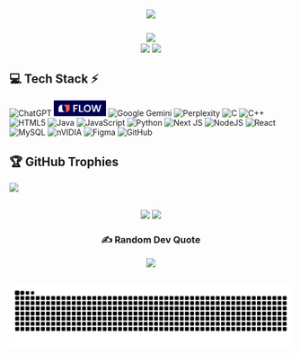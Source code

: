 <h1 align="center">
    <img src="https://readme-typing-svg.herokuapp.com/?font=font=PP+Fragment+Glare&size=35&center=true&vCenter=true&width=500&color=4AA76B&height=70&duration=4000&lines=Hi+There!+👋;+I'm+Mateus+Siqueira!😎;" />
</h1>

<div align="center">
  <img src="https://github-readme-stats.vercel.app/api?username=MateusLOS&theme=gotham&hide_border=true&include_all_commits=true&count_private=true" /> </br>
  <img src="https://nirzak-streak-stats.vercel.app/?user=MateusLOS&theme=gotham&hide_border=true" />
  <img src="https://github-readme-stats.vercel.app/api/top-langs/?username=technologyhell&theme=gotham&hide_border=true&include_all_commits=true&count_private=true&layout=compact" width="36%" /> </br>
</div>
  

## 💻 Tech Stack ⚡
![ChatGPT](https://img.shields.io/badge/chatGPT-74aa9c?style=for-the-badge&logo=openai&logoColor=white)
<img src="./Flow.png" height="28.45" >
![Google Gemini](https://img.shields.io/badge/google%20gemini-8E75B2?style=for-the-badge&logo=google%20gemini&logoColor=white)
![Perplexity](https://img.shields.io/badge/perplexity-000000?style=for-the-badge&logo=perplexity&logoColor=088F8F) ![C](https://img.shields.io/badge/c-%2300599C.svg?style=for-the-badge&logo=c&logoColor=white) ![C++](https://img.shields.io/badge/c++-%2300599C.svg?style=for-the-badge&logo=c%2B%2B&logoColor=white) ![HTML5](https://img.shields.io/badge/html5-%23E34F26.svg?style=for-the-badge&logo=html5&logoColor=white) ![Java](https://img.shields.io/badge/java-%23ED8B00.svg?style=for-the-badge&logo=openjdk&logoColor=white) ![JavaScript](https://img.shields.io/badge/javascript-%23323330.svg?style=for-the-badge&logo=javascript&logoColor=%23F7DF1E) ![Python](https://img.shields.io/badge/python-3670A0?style=for-the-badge&logo=python&logoColor=ffdd54) ![Next JS](https://img.shields.io/badge/Next-black?style=for-the-badge&logo=next.js&logoColor=white) ![NodeJS](https://img.shields.io/badge/node.js-6DA55F?style=for-the-badge&logo=node.js&logoColor=white) ![React](https://img.shields.io/badge/react-%2320232a.svg?style=for-the-badge&logo=react&logoColor=%2361DAFB) ![MySQL](https://img.shields.io/badge/mysql-4479A1.svg?style=for-the-badge&logo=mysql&logoColor=white) ![nVIDIA](https://img.shields.io/badge/nVIDIA-%2376B900.svg?style=for-the-badge&logo=nVIDIA&logoColor=white) ![Figma](https://img.shields.io/badge/figma-%23F24E1E.svg?style=for-the-badge&logo=figma&logoColor=white) ![GitHub](https://img.shields.io/badge/github-%23121011.svg?style=for-the-badge&logo=github&logoColor=white) 



</div>

## 🏆 GitHub Trophies
![](https://github-profile-trophy.vercel.app/?username=MateusLOS&theme=gotham&no-frame=false&no-bg=true&margin-w=4)

  
##  
  
  <div align="center"> 
  <a href = "mailto:mlo.siqueira15@gmail.com"><img src="https://img.shields.io/badge/-Gmail-%23333?style=for-the-badge&logo=gmail&logoColor=white" target="_blank"></a>
  <a href="https://www.linkedin.com/in/mateus-lucas-oliveira-siqueira-9135b41a6/" target="_blank"><img src="https://img.shields.io/badge/-LinkedIn-%230077B5?style=for-the-badge&logo=linkedin&logoColor=white" target="_blank"></a> 
      
### ✍️ Random Dev Quote
![](https://quotes-github-readme.vercel.app/api?type=horizontal&theme=dark)
</div>
<!--
🔭 I’m currently working on ...
🌱 I’m currently learning ...
👯 I’m looking to collaborate on ...
🤔 I’m looking for help with ...
💬 Ask me about ...
📫 How to reach me: ...
😄 Pronouns: ...
⚡ Fun fact: ...
-->

##
<div align="center">
    
  ![snake gif](https://github.com/TechnologyHell/TechnologyHell/blob/output/github-snake-dark.svg)
</div>




